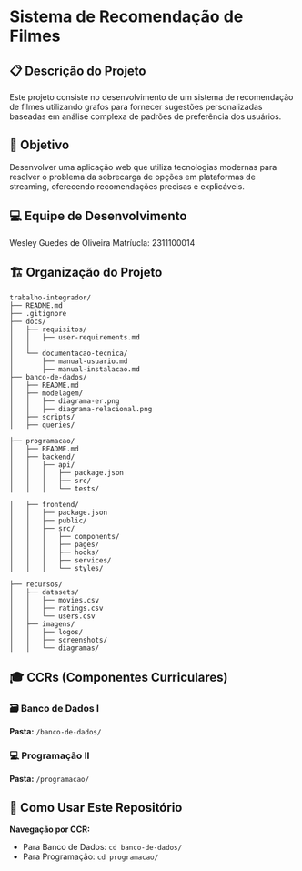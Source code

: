 # Sistema de Recomendação de Filmes

## 📋 Descrição do Projeto

Este projeto consiste no desenvolvimento de um sistema de recomendação de filmes utilizando grafos para fornecer sugestões personalizadas baseadas em análise complexa de padrões de preferência dos usuários.

## 🎯 Objetivo

Desenvolver uma aplicação web que utiliza tecnologias modernas para resolver o problema da sobrecarga de opções em plataformas de streaming, oferecendo recomendações precisas e explicáveis.

## 💻 Equipe de Desenvolvimento

Wesley Guedes de Oliveira
Matríucla: 2311100014

## 🏗️ Organização do Projeto

```
trabalho-integrador/
├── README.md
├── .gitignore
├── docs/
│   ├── requisitos/
│   │   ├── user-requirements.md
│   │   
│   └── documentacao-tecnica/
│       ├── manual-usuario.md
│       ├── manual-instalacao.md
├── banco-de-dados/
│   ├── README.md
│   ├── modelagem/
│   │   ├── diagrama-er.png
│   │   ├── diagrama-relacional.png
│   ├── scripts/
│   ├── queries/

├── programacao/
│   ├── README.md
│   ├── backend/
│   │   ├── api/
│   │   │   ├── package.json
│   │   │   ├── src/
│   │   │   └── tests/

│   ├── frontend/
│   │   ├── package.json
│   │   ├── public/
│   │   ├── src/
│   │   │   ├── components/
│   │   │   ├── pages/
│   │   │   ├── hooks/
│   │   │   ├── services/
│   │   │   └── styles/

├── recursos/
│   ├── datasets/
│   │   ├── movies.csv
│   │   ├── ratings.csv
│   │   └── users.csv
│   ├── imagens/
│   │   ├── logos/
│   │   ├── screenshots/
│   │   └── diagramas/
```

## 🎓 CCRs (Componentes Curriculares)

### 🗃️ Banco de Dados I
**Pasta:** `/banco-de-dados/`

### 💻 Programação II
**Pasta:** `/programacao/`

## 🚀 Como Usar Este Repositório

 **Navegação por CCR:**
   - Para Banco de Dados: `cd banco-de-dados/`
   - Para Programação: `cd programacao/`


